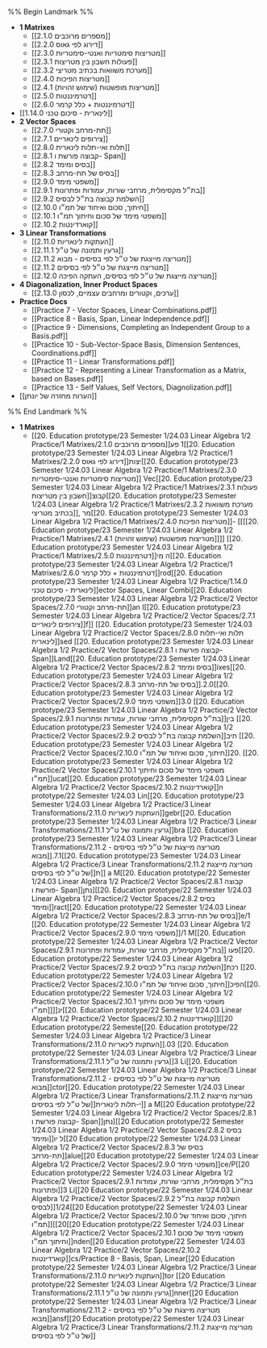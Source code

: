 %% Begin Landmark %%
- **1 Matrixes**
	- [[2.1.0 מספרים מרוכבים]]
	- [[2.2.0 דירוג לפי גאוס]]
	- [[2.3.0 מטריצות סימטריות ואנטי-סימטריות]]
	- [[2.3.1 פעולות חשבון בין מטריצות]]
	- [[2.3.2 מערכת משוואות בכתיב מטריצי]]
	- [[2.4.0 מטריצות הפיכות]]
	- [[2.4.1 מטריצות מופשטות (שימוש זהויות)]]
	- [[2.5.0 דטרמיננטות]]
	- [[2.6.0 דטרמיננטות + כלל קרמר]]
- [[1.14.0 לינארית - סיכום טכני]]
- **2 Vector Spaces**
	- [[2.7.0 תת-מרחב וקטורי]]
	- [[2.7.1 צירופים לינאריים]]
	- [[2.8.0 תלות ואי-תלות לינארית]]
	- [[2.8.1 קבוצה פורשת ו- Span]]
	- [[2.8.2 בסיס ומימד]]
	- [[2.8.3 בסיס של תת-מרחב]]
	- [[2.9.0 משפטי מימד]]
	- [[2.9.1 בת״ל מקסימלית, מרחבי שורות, עמודות ופתרונות]]
	- [[2.9.2 השלמת קבוצה בת״ל לבסיס]]
	- [[2.10.0 חיתוך, סכום ואיחוד של תמ״ו]]
	- [[2.10.1 משפטי מימד של סכום וחיתוך תמ״ו]]
	- [[2.10.2 קוארדינטות]]
- **3 Linear Transformations**
	- [[2.11.0 העתקות לינאריות]]
	- [[2.11.1 גרעין ותמונה של ט״ל]]
	- [[2.11.2 מטריצה מייצגת של ט״ל לפי בסיסים - מבוא]]
	- [[2.11.2 מטריצה מייצגת של ט״ל לפי בסיסים]]
	- [[2.12.0 מטריצה מייצגת של ט״ל לפי בסיסים, העתקה הפיכה]]
- **4 Diagonalization, Inner Product Spaces**
	- [[2.13.0 ערכים, וקטורים ומרחבים עצמיים, לכסון]]
- **Practice Docs**
	- [[Practice 7 - Vector Spaces, Linear Combinations.pdf]]
	- [[Practice 8 - Basis, Span, Linear Independence.pdf]]
	- [[Practice 9 - Dimensions, Completing an Independent Group to a Basis.pdf]]
	- [[Practice 10 - Sub-Vector-Space Basis, Dimension Sentences, Coordinations.pdf]]
	- [[Practice 11 - Linear Transformations.pdf]]
	- [[Practice 12 - Representing a Linear Transformation as a Matrix, based on Bases.pdf]]
	- [[Practice 13 - Self Values, Self Vectors, Diagnolization.pdf]]
- [[הערות מחזרה של יונתן]]

%% End Landmark %%
- **1 Matrixes**
	- [[20. Education prototype/23 Semester 1/24.03 Linear Algebra 1/2 Practice/1 Matrixes/2.1.0 מספרים מרוכבים]]1 פע[[20. Education prototype/23 Semester 1/24.03 Linear Algebra 1/2 Practice/1 Matrixes/2.2.0 דירוג לפי גאוס]]יצות[[20. Education prototype/23 Semester 1/24.03 Linear Algebra 1/2 Practice/1 Matrixes/2.3.0 מטריצות סימטריות ואנטי-סימטריות]] Vec[[20. Education prototype/23 Semester 1/24.03 Linear Algebra 1/2 Practice/1 Matrixes/2.3.1 פעולות חשבון בין מטריצות]]קבוצ[[20. Education prototype/23 Semester 1/24.03 Linear Algebra 1/2 Practice/1 Matrixes/2.3.2 מערכת משוואות בכתיב מטריצי]], מר[[20. Education prototype/23 Semester 1/24.03 Linear Algebra 1/2 Practice/1 Matrixes/2.4.0 מטריצות הפיכות]]- [[[[20. Education prototype/23 Semester 1/24.03 Linear Algebra 1/2 Practice/1 Matrixes/2.4.1 מטריצות מופשטות (שימוש זהויות)]]]]
	[[20. Education prototype/23 Semester 1/24.03 Linear Algebra 1/2 Practice/1 Matrixes/2.5.0 דטרמיננטות]]ה מי[[20. Education prototype/23 Semester 1/24.03 Linear Algebra 1/2 Practice/1 Matrixes/2.6.0 דטרמיננטות + כלל קרמר]]rod[[20. Education prototype/23 Semester 1/24.03 Linear Algebra 1/2 Practice/1.14.0 לינארית - סיכום טכני]]ector Spaces, Linear Combi[[20. Education prototype/23 Semester 1/24.03 Linear Algebra 1/2 Practice/2 Vector Spaces/2.7.0 תת-מרחב וקטורי]]an I[[20. Education prototype/23 Semester 1/24.03 Linear Algebra 1/2 Practice/2 Vector Spaces/2.7.1 צירופים לינאריים]]f]]
[[20. Education prototype/23 Semester 1/24.03 Linear Algebra 1/2 Practice/2 Vector Spaces/2.8.0 תלות ואי-תלות לינארית]]sed [[20. Education prototype/23 Semester 1/24.03 Linear Algebra 1/2 Practice/2 Vector Spaces/2.8.1 קבוצה פורשת ו- Span]]Land[[20. Education prototype/23 Semester 1/24.03 Linear Algebra 1/2 Practice/2 Vector Spaces/2.8.2 בסיס ומימד]]ixes[[20. Education prototype/23 Semester 1/24.03 Linear Algebra 1/2 Practice/2 Vector Spaces/2.8.3 בסיס של תת-מרחב]].2.0[[20. Education prototype/23 Semester 1/24.03 Linear Algebra 1/2 Practice/2 Vector Spaces/2.9.0 משפטי מימד]]3.0 [[20. Education prototype/23 Semester 1/24.03 Linear Algebra 1/2 Practice/2 Vector Spaces/2.9.1 בת״ל מקסימלית, מרחבי שורות, עמודות ופתרונות]]בין [[20. Education prototype/23 Semester 1/24.03 Linear Algebra 1/2 Practice/2 Vector Spaces/2.9.2 השלמת קבוצה בת״ל לבסיס]]תיב [[20. Education prototype/23 Semester 1/24.03 Linear Algebra 1/2 Practice/2 Vector Spaces/2.10.0 חיתוך, סכום ואיחוד של תמ״ו]]20. [[20. Education prototype/23 Semester 1/24.03 Linear Algebra 1/2 Practice/2 Vector Spaces/2.10.1 משפטי מימד של סכום וחיתוך תמ״ו]]ucat[[20. Education prototype/23 Semester 1/24.03 Linear Algebra 1/2 Practice/2 Vector Spaces/2.10.2 קוארדינטות]]n prototype/22 Semester 1/24.03 Lin[[20. Education prototype/23 Semester 1/24.03 Linear Algebra 1/2 Practice/3 Linear Transformations/2.11.0 העתקות לינאריות]]gebr[[20. Education prototype/23 Semester 1/24.03 Linear Algebra 1/2 Practice/3 Linear Transformations/2.11.1 גרעין ותמונה של ט״ל]]bra [[20. Education prototype/23 Semester 1/24.03 Linear Algebra 1/2 Practice/3 Linear Transformations/2.11.2 מטריצה מייצגת של ט״ל לפי בסיסים - מבוא]].7.1[[20. Education prototype/23 Semester 1/24.03 Linear Algebra 1/2 Practice/3 Linear Transformations/2.11.2 מטריצה מייצגת של ט״ל לפי בסיסים]]ת]] a M[[20. Education prototype/22 Semester 1/24.03 Linear Algebra 1/2 Practice/2 Vector Spaces/2.8.1 קבוצה פורשת ו- Span]]נתן][[20. Education prototype/22 Semester 1/24.03 Linear Algebra 1/2 Practice/2 Vector Spaces/2.8.2 בסיס ומימד]]ract[[20. Education prototype/22 Semester 1/24.03 Linear Algebra 1/2 Practice/2 Vector Spaces/2.8.3 בסיס של תת-מרחב]]e/1 [[20. Education prototype/22 Semester 1/24.03 Linear Algebra 1/2 Practice/2 Vector Spaces/2.9.0 משפטי מימד]]/1 M[[20. Education prototype/22 Semester 1/24.03 Linear Algebra 1/2 Practice/2 Vector Spaces/2.9.1 בת״ל מקסימלית, מרחבי שורות, עמודות ופתרונות]] פעו[[20. Education prototype/22 Semester 1/24.03 Linear Algebra 1/2 Practice/2 Vector Spaces/2.9.2 השלמת קבוצה בת״ל לבסיס]]רכת [[20. Education prototype/22 Semester 1/24.03 Linear Algebra 1/2 Practice/2 Vector Spaces/2.10.0 חיתוך, סכום ואיחוד של תמ״ו]]הפיכ[[20. Education prototype/22 Semester 1/24.03 Linear Algebra 1/2 Practice/2 Vector Spaces/2.10.1 משפטי מימד של סכום וחיתוך תמ״ו]]]]ינ[[20. Education prototype/22 Semester 1/24.03 Linear Algebra 1/2 Practice/2 Vector Spaces/2.10.2 קוארדינטות]][[20 Education prototype/22 Semeste[[20. Education prototype/22 Semester 1/24.03 Linear Algebra 1/2 Practice/3 Linear Transformations/2.11.0 העתקות לינאריות]].03 [[20. Education prototype/22 Semester 1/24.03 Linear Algebra 1/2 Practice/3 Linear Transformations/2.11.1 גרעין ותמונה של ט״ל]]3 Li[[20. Education prototype/22 Semester 1/24.03 Linear Algebra 1/2 Practice/3 Linear Transformations/2.11.2 מטריצה מייצגת של ט״ל לפי בסיסים - מבוא]]ctor[[20. Education prototype/22 Semester 1/24.03 Linear Algebra 1/2 Practice/3 Linear Transformations/2.11.2 מטריצה מייצגת של ט״ל לפי בסיסים]]י-תלות לינארית]] a M[[20 Education prototype/22 Semester 1/24.03 Linear Algebra 1/2 Practice/2 Vector Spaces/2.8.1 קבוצה פורשת ו- Span]]נתן][[20 Education prototype/22 Semester 1/24.03 Linear Algebra 1/2 Practice/2 Vector Spaces/2.8.2 בסיס ומימד]]ל יו[[20 Education prototype/22 Semester 1/24.03 Linear Algebra 1/2 Practice/2 Vector Spaces/2.8.3 בסיס של תת-מרחב]]alue[[20 Education prototype/22 Semester 1/24.03 Linear Algebra 1/2 Practice/2 Vector Spaces/2.9.0 משפטי מימד]]ce/P[[20 Education prototype/22 Semester 1/24.03 Linear Algebra 1/2 Practice/2 Vector Spaces/2.9.1 בת״ל מקסימלית, מרחבי שורות, עמודות ופתרונות]]3 Li[[20 Education prototype/22 Semester 1/24.03 Linear Algebra 1/2 Practice/2 Vector Spaces/2.9.2 השלמת קבוצה בת״ל לבסיס]]1/24[[20 Education prototype/22 Semester 1/24.03 Linear Algebra 1/2 Practice/2 Vector Spaces/2.10.0 חיתוך, סכום ואיחוד של תמ״ו]][[20[[20 Education prototype/22 Semester 1/24.03 Linear Algebra 1/2 Practice/2 Vector Spaces/2.10.1 משפטי מימד של סכום וחיתוך תמ״ו]]nden[[20 Education prototype/22 Semester 1/24.03 Linear Algebra 1/2 Practice/2 Vector Spaces/2.10.2 קוארדינטות]]cs/Practice 8 - Basis, Span, Linear[[20 Education prototype/22 Semester 1/24.03 Linear Algebra 1/2 Practice/3 Linear Transformations/2.11.0 העתקות לינאריות]]tor [[20 Education prototype/22 Semester 1/24.03 Linear Algebra 1/2 Practice/3 Linear Transformations/2.11.1 גרעין ותמונה של ט״ל]]nner[[20 Education prototype/22 Semester 1/24.03 Linear Algebra 1/2 Practice/3 Linear Transformations/2.11.2 מטריצה מייצגת של ט״ל לפי בסיסים - מבוא]]ansf[[20 Education prototype/22 Semester 1/24.03 Linear Algebra 1/2 Practice/3 Linear Transformations/2.11.2 מטריצה מייצגת של ט״ל לפי בסיסים]]
